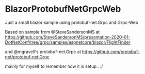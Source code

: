 # BlazorProtobufNetGrpcWeb
Just a small blazor sample using protobuf-net.Grpc and Grpc-Web

Based on sample from @SteveSandersonMS at https://github.com/SteveSandersonMS/presentation-2020-01-DotNetConf/tree/grpc/samples/aspnetcore/blazor/FlightFinder

and @mgravell's protobuf-net.Grpc at https://github.com/protobuf-net/protobuf-net.Grpc

mainly for myself to remember how it is setup.. :/
